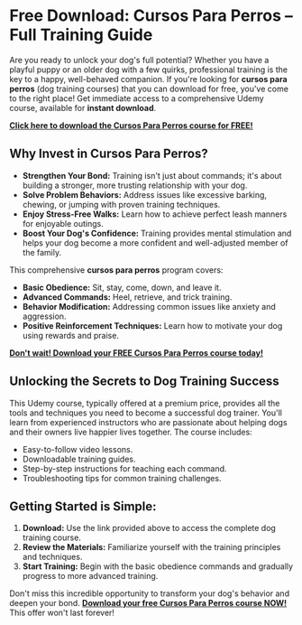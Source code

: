 # Free Download: Cursos Para Perros – Full Training Guide

Are you ready to unlock your dog's full potential?  Whether you have a playful puppy or an older dog with a few quirks, professional training is the key to a happy, well-behaved companion.  If you're looking for **cursos para perros** (dog training courses) that you can download for free, you've come to the right place! Get immediate access to a comprehensive Udemy course, available for **instant download**.

[**Click here to download the Cursos Para Perros course for FREE!**](https://udemywork.com/cursos-para-perros)

## Why Invest in Cursos Para Perros?

*   **Strengthen Your Bond:** Training isn't just about commands; it's about building a stronger, more trusting relationship with your dog.
*   **Solve Problem Behaviors:**  Address issues like excessive barking, chewing, or jumping with proven training techniques.
*   **Enjoy Stress-Free Walks:**  Learn how to achieve perfect leash manners for enjoyable outings.
*   **Boost Your Dog's Confidence:**  Training provides mental stimulation and helps your dog become a more confident and well-adjusted member of the family.

This comprehensive **cursos para perros** program covers:

*   **Basic Obedience:**  Sit, stay, come, down, and leave it.
*   **Advanced Commands:**  Heel, retrieve, and trick training.
*   **Behavior Modification:**  Addressing common issues like anxiety and aggression.
*   **Positive Reinforcement Techniques:**  Learn how to motivate your dog using rewards and praise.

[**Don't wait! Download your FREE Cursos Para Perros course today!**](https://udemywork.com/cursos-para-perros)

##  Unlocking the Secrets to Dog Training Success

This Udemy course, typically offered at a premium price, provides all the tools and techniques you need to become a successful dog trainer. You'll learn from experienced instructors who are passionate about helping dogs and their owners live happier lives together.  The course includes:

*   Easy-to-follow video lessons.
*   Downloadable training guides.
*   Step-by-step instructions for teaching each command.
*   Troubleshooting tips for common training challenges.

##  Getting Started is Simple:

1.  **Download:**  Use the link provided above to access the complete dog training course.
2.  **Review the Materials:**  Familiarize yourself with the training principles and techniques.
3.  **Start Training:**  Begin with the basic obedience commands and gradually progress to more advanced training.

Don't miss this incredible opportunity to transform your dog's behavior and deepen your bond. **[Download your free Cursos Para Perros course NOW!](https://udemywork.com/cursos-para-perros)** This offer won't last forever!
